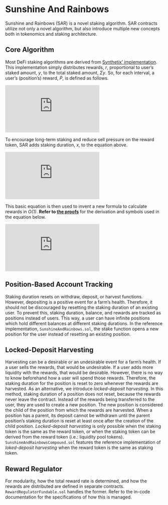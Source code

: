 # Sunshine And Rainbows

Sunshine and Rainbows (SAR) is a novel staking algorithm. SAR contracts utilize
not only a novel algorithm, but also introduce multiple new concepts both in
tokenomics and staking architecture.

## Core Algorithm

Most DeFi staking algorithms are derived from [Synthetix’ implementation](https://github.com/Synthetixio/synthetix/blob/v2.54.0/contracts/StakingRewards.sol).
This implementation simply distributes rewards, *r*, proportional to user’s
staked amount, *y*, to the total staked amount, *Σy*. So, for each interval, a
user’s (position’s) reward, *P*, is defined as follows.

![Simple Staking](https://latex.codecogs.com/svg.latex?P%3D%5Cfrac%7By%7D%7B%5Csum%7By%7D%7Dr )

To encourage long-term staking and reduce sell pressure on the reward token,
SAR adds staking duration, *x*, to the equation above.

![SAR Staking](https://latex.codecogs.com/svg.latex?P%3D%5Cfrac%7Bxy%7D%7B%5Csum%7Bxy%7D%7Dr )

This basic equation is then used to invent a new formula to calculate
rewards in *O(1)*. **Refer to [the proofs](https://gateway.pinata.cloud/ipfs/Qmat8gcrWjbFqDK5Aw3X8c29q1DQpNJR3T6wpbRoY3AfHA)** for the derivation and symbols
used in the equation below.

![SAR Staking Final](https://latex.codecogs.com/svg.latex?P_%7Bn%5Crightarrow%20m%7D%3D%5Cleft%28%5Csum_%7Bi%3Dn%7D%5E%7Bm%7D%7BI_i%7D-%5Cleft%28%5Csum_%7Bi%3Dn%7D%5E%7Bm%7D%7B%5Cfrac%7Br_i%7D%7BS_i%7D%7D%5Cright%29%5Csum_%7Bi%3D1%7D%5E%7Bn-1%7D%7Bt_i%7D%5Cright%29y )

## Position-Based Account Tracking

Staking duration resets on withdraw, deposit, or harvest functions. However,
depositing is a positive event for a farm’s health. Therefore, it should not be
discouraged by resetting the staking duration of an existing user. To prevent
this, staking duration, balance, and rewards are tracked as positions instead
of users. This way, a user can have infinite positions which hold different
balances at different staking durations. In the reference implementation,
`SunshineAndRainbows.sol`, the stake function opens a new position for the user
instead of resetting an existing position.

## Locked-Deposit Harvesting

Harvesting can be a desirable or an undesirable event for a farm’s health.
If a user sells the rewards, that would be undesirable. If a user adds more
liquidity with the rewards, that would be desirable. However, there is no
way to know beforehand how a user will spend those rewards. Therefore, the
staking duration for the position is reset to zero whenever the rewards are
harvested. As an alternative, we introduce *locked-deposit harvesting*. In this
method, staking duration of a position does not reset, because the rewards
never leave the contract. Instead of the rewards being transferred to the user,
they are used to create a new position. The new position is considered the
child of the position from which the rewards are harvested. When a position has
a parent, its deposit cannot be withdrawn until the parent position’s staking
duration is reset at least once after the creation of the child position.
*Locked-deposit harvesting* is only possible when the staking token is the same
as the reward token, or when the staking token can be derived from the reward
token (i.e.: liquidity pool tokens). `SunshineAndRainbowsCompound.sol` features
the reference implementation of *loked-deposit harvesting* when the reward
token is the same as staking token.

## Reward Regulator

For modularity, how the total reward rate is determined, and how
the rewards are distributed are defined in separate contracts.
`RewardRegulatorFundable.sol` handles the former. Refer to the in-code
documentation for the specifications of how this is managed.
